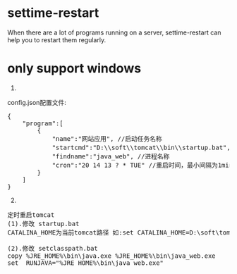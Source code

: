 # settime-restart
 When there are a lot of programs running on a server, settime-restart can help you to restart them regularly.
# only support windows 
1.
config.json配置文件:
<pre>
{
	"program":[
		{
			"name":"网站应用", //启动任务名称
			"startcmd":"D:\\soft\\tomcat\\bin\\startup.bat", //启动命令
			"findname":"java_web", //进程名称
			"cron":"20 14 13 ? * TUE" //重启时间，最小间隔为1min以上		
		}
	]	
}
</pre>
2.
<pre>
定时重启tomcat
(1).修改 startup.bat 
CATALINA_HOME为当前tomcat路径 如:set CATALINA_HOME=D:\soft\tomcat2

(2).修改 setclasspath.bat 
copy %JRE_HOME%\bin\java.exe %JRE_HOME%\bin\java_web.exe
set _RUNJAVA="%JRE_HOME%\bin\java_web.exe"
</pre>
